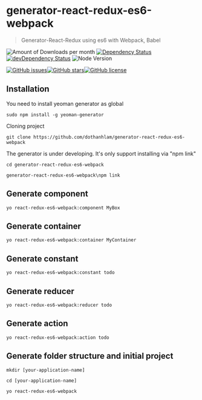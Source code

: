 # generator-react-redux-es6-webpack
> Generator-React-Redux using es6 with Webpack, Babel

![Amount of Downloads per month](https://img.shields.io/npm/dm/generator-react-redux-es6-webpack.svg "Amount of Downloads") [![Dependency Status](https://david-dm.org/dothanhlam/generator-react-redux-es6-webpack.svg)](https://david-dm.org/dothanhlam/generator-react-redux-es6-webpack) [![devDependency Status](https://david-dm.org/dothanhlam/generator-react-redux-es6-webpack.svg)](https://david-dm.org/stylesuxx/generator-react-webpack-redux#info=devDependencies) ![Node Version](https://img.shields.io/node/v/generator-react-redux-es6-webpack.svg "Node Version")

[![GitHub issues](https://img.shields.io/github/issues/dothanhlam/generator-react-redux-es6-webpack.svg)](https://github.com/dothanhlam/generator-react-redux-es6-webpack/issues)[![GitHub stars](https://img.shields.io/github/stars/dothanhlam/generator-react-redux-es6-webpack.svg)](https://github.com/dothanhlam/generator-react-redux-es6-webpack/stargazers)[![GitHub license](https://img.shields.io/badge/license-ISC-blue.svg)](https://raw.githubusercontent.com/dothanhlam/generator-react-redux-es6-webpack/master/LICENSE)
## Installation
You need to install yeoman generator as global

`sudo npm install -g yeoman-generator`

Cloning project

`git clone https://github.com/dothanhlam/generator-react-redux-es6-webpack`


The generator is under developing. It's only support installing via "npm link"

`cd generator-react-redux-es6-webpack`

`generator-react-redux-es6-webpack\npm link`

## Generate component

`yo react-redux-es6-webpack:component MyBox`

## Generate container

`yo react-redux-es6-webpack:container MyContainer`

## Generate constant

`yo react-redux-es6-webpack:constant todo`

## Generate reducer

`yo react-redux-es6-webpack:reducer todo`

## Generate action

`yo react-redux-es6-webpack:action todo`


## Generate folder structure and initial project
`mkdir [your-application-name]`

`cd [your-application-name]`

`yo react-redux-es6-webpack`